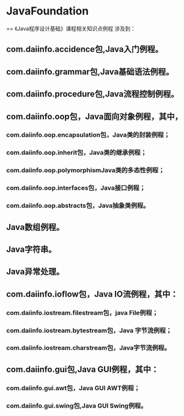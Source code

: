 # JavaFoundation  
== 《Java程序设计基础》课程相关知识点例程
涉及到：  
## com.daiinfo.accidence包,Java入门例程。  
## com.daiinfo.grammar包,Java基础语法例程。  
## com.daiinfo.procedure包,Java流程控制例程。  
## com.daiinfo.oop包，Java面向对象例程，其中，      
### com.daiinfo.oop.encapsulation包，Java类的封装例程；  
### com.daiinfo.oop.inherit包，Java类的继承例程；  
### com.daiinfo.oop.polymorphismJava类的多态性例程；  
### com.daiinfo.oop.interfaces包，Java接口例程；  
### com.daiinfo.oop.abstracts包，Java抽象类例程。  
## Java数组例程。    
## Java字符串。    
## Java异常处理。    
## com.daiinfo.ioflow包，Java IO流例程，其中：  
### **com.daiinfo.iostream.filestream包，java File例程；**  
### com.daiinfo.iostream.bytestream包，Java 字节流例程；  
### com.daiinfo.iostream.charstream包，Java字节流例程。    
## com.daiinfo.gui包,Java GUI例程，其中：
### com.daiinfo.gui.awt包，Java GUI AWT例程；
### com.daiinfo.gui.swing包,Java GUI Swing例程。

